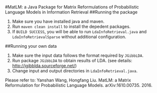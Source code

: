 #MatLM: a Java Package for Matrix Reformulations of Probabilistic Language Models in Information Retrieval
##Running the package
1. Make sure you have installed java and maven.
2. Run `maven clean install` to install the depedent packages. 
3. If `BUILD SUCCESS`, you will be able to run `LdaInfoRetrieval.java` and `LdaInfoRetrievalSparse` without additional configuration. 

##Running your own data
1. Make sure the input data follows the format required by `JGibbLDA`.
2. Run package `JGibbLDA` to obtain results of LDA. (see details: http://jgibblda.sourceforge.net/)
3. Change input and output directories in `LdaInfoRetrieval.java`.

Please refer to:
Yanshan Wang, Hongfang Liu. MatLM: a Matrix Reformulation for Probabilistic Language Models. arXiv:1610.00735. 2016.
